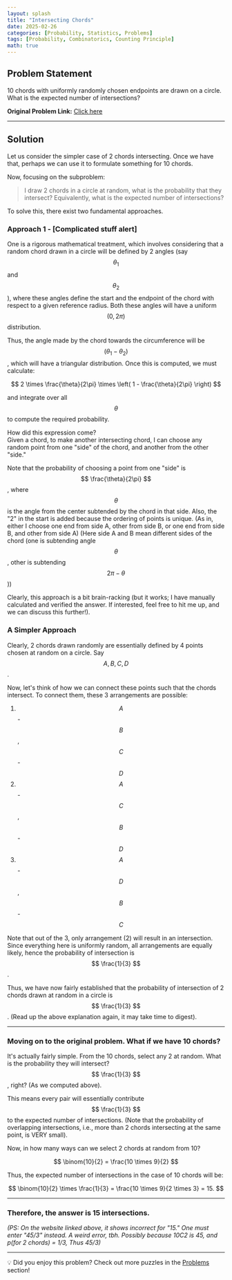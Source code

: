 ```yaml
---
layout: splash
title: "Intersecting Chords"
date: 2025-02-26
categories: [Probability, Statistics, Problems]
tags: [Probability, Combinatorics, Counting Principle]
math: true
---
```


## Problem Statement  

10 chords with uniformly randomly chosen endpoints are drawn on a circle. What is the expected number of intersections?  

**Original Problem Link:** [Click here](https://www.quantguide.io/questions/intersecting-chords)  

---  

## Solution  

Let us consider the simpler case of 2 chords intersecting. Once we have that, perhaps we can use it to formulate something for 10 chords.  

Now, focusing on the subproblem:  
> I draw 2 chords in a circle at random, what is the probability that they intersect? Equivalently, what is the expected number of intersections?  

To solve this, there exist two fundamental approaches.  

### Approach 1 - [Complicated stuff alert]  

One is a rigorous mathematical treatment, which involves considering that a random chord drawn in a circle will be defined by 2 angles (say $$ \theta_1 $$ and $$ \theta_2 $$), where these angles define the start and the endpoint of the chord with respect to a given reference radius. Both these angles will have a uniform $$ (0, 2\pi) $$ distribution.  

Thus, the angle made by the chord towards the circumference will be $$ (\theta_1 - \theta_2) $$, which will have a triangular distribution. Once this is computed, we must calculate:  

$$
2 \times \frac{\theta}{2\pi} \times \left( 1 - \frac{\theta}{2\pi} \right)
$$  

and integrate over all $$ \theta $$ to compute the required probability.  

How did this expression come?  
Given a chord, to make another intersecting chord, I can choose any random point from one "side" of the chord, and another from the other "side."  

Note that the probability of choosing a point from one "side" is $$ \frac{\theta}{2\pi} $$, where $$ \theta $$ is the angle from the center subtended by the chord in that side. Also, the "2" in the start is added because the ordering of points is unique. (As in, either I choose one end from side A, other from side B, or one end from side B, and other from side A) (Here side A and B mean different sides of the chord (one is subtending angle $$\theta$$, other is subtending $$2\pi - \theta$$))

Clearly, this approach is a bit brain-racking (but it works; I have manually calculated and verified the answer. If interested, feel free to hit me up, and we can discuss this further!).  

### A Simpler Approach  

Clearly, 2 chords drawn randomly are essentially defined by 4 points chosen at random on a circle. Say $$ A, B, C, D $$.  

Now, let's think of how we can connect these points such that the chords intersect. To connect them, these 3 arrangements are possible:  

1. $$ A $$-$$ B $$, $$ C $$-$$ D $$  
2. $$ A $$-$$ C $$, $$ B $$-$$ D $$  
3. $$ A $$-$$ D $$, $$ B $$-$$ C $$  

Note that out of the 3, only arrangement (2) will result in an intersection. Since everything here is uniformly random, all arrangements are equally likely, hence the probability of intersection is $$ \frac{1}{3} $$.  

Thus, we have now fairly established that the probability of intersection of 2 chords drawn at random in a circle is $$ \frac{1}{3} $$. (Read up the above explanation again, it may take time to digest).  

---  

### Moving on to the original problem. What if we have 10 chords?  

It's actually fairly simple. From the 10 chords, select any 2 at random. What is the probability they will intersect? $$ \frac{1}{3} $$, right? (As we computed above).  

This means every pair will essentially contribute $$ \frac{1}{3} $$ to the expected number of intersections. (Note that the probability of overlapping intersections, i.e., more than 2 chords intersecting at the same point, is VERY small).  

Now, in how many ways can we select 2 chords at random from 10?  

$$
\binom{10}{2} = \frac{10 \times 9}{2}
$$  

Thus, the expected number of intersections in the case of 10 chords will be:  

$$
\binom{10}{2} \times \frac{1}{3} = \frac{10 \times 9}{2 \times 3} = 15.
$$  

---  

### Therefore, the answer is **15** intersections.  

*(PS: On the website linked above, it shows incorrect for "15." One must enter "45/3" instead. A weird error, tbh. Possibly because 10C2 is 45, and p(for 2 chords) = 1/3, Thus 45/3)*  

---

💡  Did you enjoy this problem? Check out more puzzles in the [Problems](https://jxtech-s.github.io/problems/) section! 
